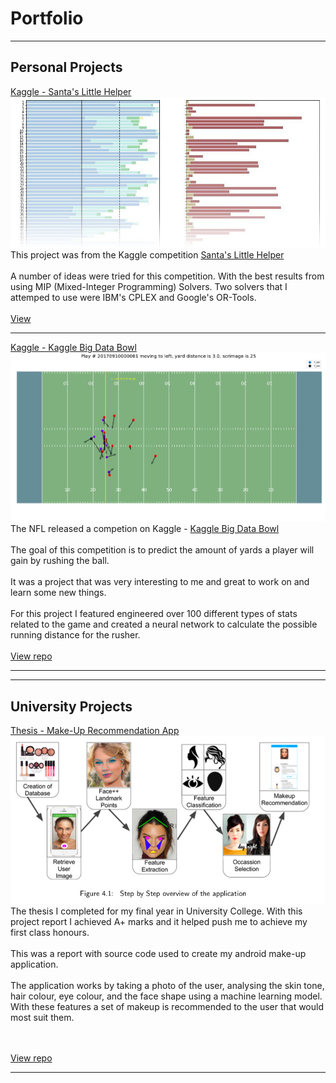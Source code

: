 # Portfolio

---

## Personal Projects

[Kaggle - Santa's Little Helper](https://github.com/roryoreilly/kaggle-santa-workshop)
<img src="images/kaggle-santa.jpg?raw=true"/>
This project was from the Kaggle competition <a href="https://www.kaggle.com/c/santa-workshop-tour-2019">Santa's Little Helper</a>
<br><br> A number of ideas were tried for this competition. With the best results from using MIP (Mixed-Integer Programming) Solvers. Two solvers that I attemped to use were IBM's CPLEX and Google's OR-Tools.
<br><br>
<a href="https://github.com/roryoreilly/kaggle-santa-workshop">View</a>

---

[Kaggle - Kaggle Big Data Bowl](https://github.com/roryoreilly/kaggle-nfl-rushers)
<img src="images/kaggle-nfl.png?raw=true"/>
The NFL released a competion on Kaggle - <a href="https://www.kaggle.com/c/nfl-big-data-bowl-2020"> Kaggle Big Data Bowl</a>
<br><br>
The goal of this competition is to predict the amount of yards a player will gain by rushing the ball.
<br><br>
It was a project that was very interesting to me and great to work on and learn some new things.
<br><br>
For this project I featured engineered over 100 different types of stats related to the game and created a neural network to calculate the possible running distance for the rusher.
<br><br>
<a href="https://github.com/roryoreilly/kaggle-nfl-rushers">View repo</a>

---

---

## University Projects

[Thesis - Make-Up Recommendation App](https://github.com/roryoreilly/thesis-make-up-recommender)
<img src="images/thesis-makeup.png?raw=true"/>
The thesis I completed for my final year in University College. 
With this project report I achieved A+ marks and it helped push me to achieve my first class honours.
<br><br>
This was a report with source code used to create my android make-up application. 
<br><br>
The application works by taking a photo of the user, analysing the skin tone, hair colour, eye colour, and the face shape using a machine learning model. With these features a set of makeup is recommended to the user that would most suit them.

<br><br>
<a href="https://github.com/roryoreilly/thesis-make-up-recommender">View repo</a>

---
